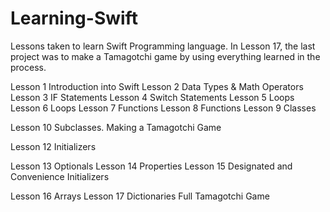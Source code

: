 # Learning-Swift
Lessons taken to learn Swift Programming language. In Lesson 17, the last project was to make a Tamagotchi game by using everything learned in the process.

Lesson 1 Introduction into Swift
Lesson 2 Data Types & Math Operators 
Lesson 3 IF Statements 
Lesson 4 Switch Statements
Lesson 5 Loops
Lesson 6 Loops
Lesson 7 Functions
Lesson 8  Functions
Lesson 9 Classes

Lesson 10 Subclasses. Making a Tamagotchi Game

Lesson  12 Initializers 

Lesson 13 Optionals
Lesson 14 Properties 
Lesson 15 Designated and Convenience Initializers

Lesson 16 Arrays
Lesson 17 Dictionaries
Full Tamagotchi Game
